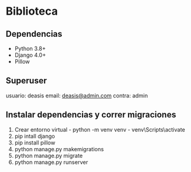 # Biblioteca

## Dependencias
- Python 3.8+
- Django 4.0+
- Pillow

## Superuser
usuario: deasis
email: deasis@admin.com
contra: admin

## Instalar dependencias y correr migraciones

1. Crear entorno virtual - python -m venv venv - venv\Scripts\activate
2. pip intall django
3. pip install pillow
4. python manage.py makemigrations
5. python manage.py migrate
6. python manage.py runserver
